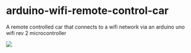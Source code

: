 # arduino-wifi-remote-control-car
A remote controlled car that connects to a wifi network via an arduino uno wifi rev 2 microcontroller

![](https://stevenuray.net/wp-content/uploads/2023/02/584E7FA4-56CA-4266-999B-46CC1136AB8B-scaled.jpeg)
